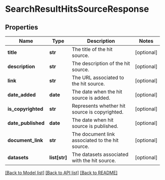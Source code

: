 # SearchResultHitsSourceResponse

## Properties
Name | Type | Description | Notes
------------ | ------------- | ------------- | -------------
**title** | **str** | The title of the hit source. | [optional] 
**description** | **str** | The description of the hit source. | [optional] 
**link** | **str** | The URL associated to the hit source. | [optional] 
**date_added** | **date** | The date when the hit source is added. | [optional] 
**is_copyrighted** | **str** | Represents whether hit source is copyrighted. | [optional] 
**date_published** | **date** | The date when hit source is published. | [optional] 
**document_link** | **str** | The document link associated to the hit source. | [optional] 
**datasets** | **list[str]** | The datasets associated with the hit source. | [optional] 

[[Back to Model list]](../README.md#documentation-for-models) [[Back to API list]](../README.md#documentation-for-api-endpoints) [[Back to README]](../README.md)

